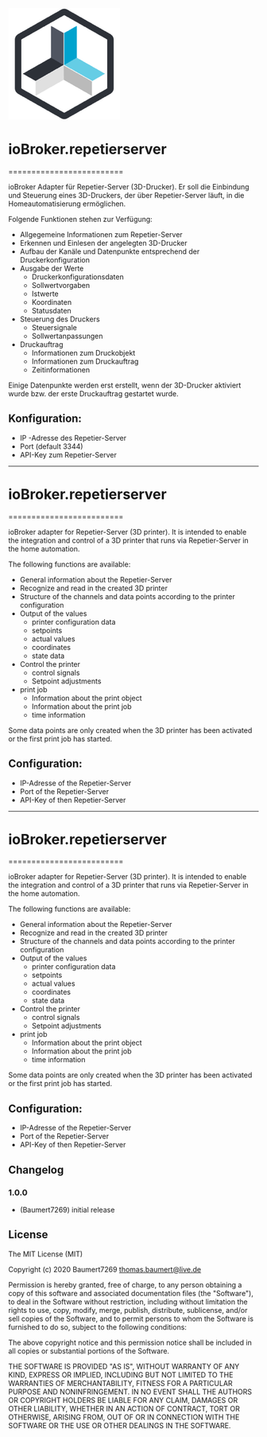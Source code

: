 ![Logo](admin/repetier.png)
# ioBroker.repetierserver
=========================

ioBroker Adapter für Repetier-Server (3D-Drucker). Er soll die Einbindung und Steuerung eines 3D-Druckers, der über Repetier-Server läuft, in die Homeautomatisierung ermöglichen. 

Folgende Funktionen stehen zur Verfügung:

- Allgegemeine Informationen zum Repetier-Server
- Erkennen und Einlesen der angelegten 3D-Drucker
- Aufbau der Kanäle und Datenpunkte entsprechend der Druckerkonfiguration 
- Ausgabe der Werte
  - Druckerkonfigurationsdaten
  - Sollwertvorgaben
  - Istwerte
  - Koordinaten
  - Statusdaten
- Steuerung des Druckers
  - Steuersignale
  - Sollwertanpassungen
- Druckauftrag
  - Informationen zum Druckobjekt
  - Informationen zum Druckauftrag
  - Zeitinformationen

Einige Datenpunkte werden erst erstellt, wenn der 3D-Drucker aktiviert wurde bzw. der erste Druckauftrag gestartet wurde. 


## Konfiguration:

- IP -Adresse des Repetier-Server
- Port (default 3344)
- API-Key zum Repetier-Server

**************************************

# ioBroker.repetierserver
=========================

ioBroker adapter for Repetier-Server (3D printer). It is intended to enable the integration and control of a 3D printer that runs via Repetier-Server in the home automation. 

The following functions are available:

- General information about the Repetier-Server
- Recognize and read in the created 3D printer
- Structure of the channels and data points according to the printer configuration 
- Output of the values
  - printer configuration data
  - setpoints
  - actual values
  - coordinates
  - state data
- Control the printer
  - control signals
  - Setpoint adjustments
- print job
  - Information about the print object
  - Information about the print job
  - time information

Some data points are only created when the 3D printer has been activated or the first print job has started. 


## Configuration:

- IP-Adresse of the Repetier-Server
- Port of the Repetier-Server
- API-Key of then Repetier-Server

**************************************


# ioBroker.repetierserver
=========================

ioBroker adapter for Repetier-Server (3D printer). It is intended to enable the integration and control of a 3D printer that runs via Repetier-Server in the home automation. 

The following functions are available:

- General information about the Repetier-Server
- Recognize and read in the created 3D printer
- Structure of the channels and data points according to the printer configuration 
- Output of the values
  - printer configuration data
  - setpoints
  - actual values
  - coordinates
  - state data
- Control the printer
  - control signals
  - Setpoint adjustments
- print job
  - Information about the print object
  - Information about the print job
  - time information

Some data points are only created when the 3D printer has been activated or the first print job has started. 


## Configuration:

- IP-Adresse of the Repetier-Server
- Port of the Repetier-Server
- API-Key of then Repetier-Server



## Changelog

### 1.0.0
* (Baumert7269) initial release


## License

The MIT License (MIT)

Copyright (c) 2020 Baumert7269 <thomas.baumert@live.de>

Permission is hereby granted, free of charge, to any person obtaining a copy
of this software and associated documentation files (the "Software"), to deal
in the Software without restriction, including without limitation the rights
to use, copy, modify, merge, publish, distribute, sublicense, and/or sell
copies of the Software, and to permit persons to whom the Software is
furnished to do so, subject to the following conditions:

The above copyright notice and this permission notice shall be included in
all copies or substantial portions of the Software.

THE SOFTWARE IS PROVIDED "AS IS", WITHOUT WARRANTY OF ANY KIND, EXPRESS OR
IMPLIED, INCLUDING BUT NOT LIMITED TO THE WARRANTIES OF MERCHANTABILITY,
FITNESS FOR A PARTICULAR PURPOSE AND NONINFRINGEMENT. IN NO EVENT SHALL THE
AUTHORS OR COPYRIGHT HOLDERS BE LIABLE FOR ANY CLAIM, DAMAGES OR OTHER
LIABILITY, WHETHER IN AN ACTION OF CONTRACT, TORT OR OTHERWISE, ARISING FROM,
OUT OF OR IN CONNECTION WITH THE SOFTWARE OR THE USE OR OTHER DEALINGS IN
THE SOFTWARE.
